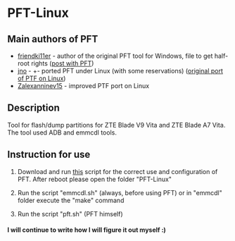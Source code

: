 # PFT-Linux

## Main authors of PFT
* [friendki11er](https://4pda.ru/forum/index.php?showuser=198744) - author of the original PFT tool for Windows, file to get half-root rights ([post with PFT](https://4pda.ru/forum/index.php?s=&showtopic=952274&view=findpost&p=85383238))
* [jno](https://4pda.ru/forum/index.php?showuser=312616) - +- ported PFT under Linux (with some reservations) ([original port of PTF on Linux](https://jno.undo.it/cgi-bin/fossil.cgi/PFT4pda/doc))
* [Zalexanninev15](https://4pda.ru/forum/index.php?showuser=5330563) - improved PTF port on Linux

## Description
Tool for flash/dump partitions for ZTE Blade V9 Vita and ZTE Blade A7 Vita. The tool used ADB and emmcdl tools. 

## Instruction for use
1. Download and run [this](https://github.com/Zalexanninev15/PFT-Linux/releases/download/1.1/pft_installer.sh) script for the correct use and configuration of PFT. After reboot please open the folder "PFT-Linux"
2. Run the script "emmcdl.sh" (always, before using PFT) or in "emmcdl" folder execute the "make" command

3. Run the script "pft.sh" (PFT himself)

#### **I will continue to write how I will figure it out myself :)**
